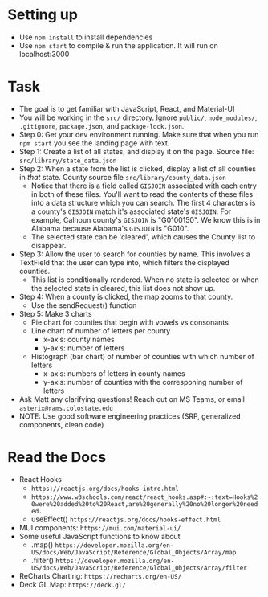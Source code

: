# Setting up
- Use `npm install` to install dependencies
- Use `npm start` to compile & run the application. It will run on localhost:3000

# Task
- The goal is to get familiar with JavaScript, React, and Material-UI
- You will be working in the `src/` directory. Ignore `public/`, `node_modules/`, `.gitignore`, `package.json`, and `package-lock.json`.
- Step 0: Get your dev environment running. Make sure that when you run `npm start` you see the landing page with text.
- Step 1: Create a list of all states, and display it on the page. Source file: `src/library/state_data.json`
- Step 2: When a state from the list is clicked, display a list of all counties in *that* state. County source file `src/library/county_data.json`
    - Notice that there is a field called `GISJOIN` associated with each entry in both of these files. You'll want to read the contents of these files into a data structure which you can search. The first 4 characters is a county's `GISJOIN` match it's associated state's `GISJOIN`. For example, Calhoun county's `GISJOIN` is "G0100150". We know this is in Alabama because Alabama's `GISJOIN` is "G010".
    - The selected state can be 'cleared', which causes the County list to disappear.
- Step 3: Allow the user to search for counties by name. This involves a TextField that the user can type into, which filters the displayed counties.
    - This list is conditionally rendered. When no state is selected or when the selected state in cleared, this list does not show up.
- Step 4: When a county is clicked, the map zooms to that county.
    - Use the sendRequest() function
- Step 5: Make 3 charts
    - Pie chart for counties that begin with vowels vs consonants
    - Line chart of number of letters per county
        - x-axis: county names
        - y-axis: number of letters
    - Histograph (bar chart) of number of counties with which number of letters
        - x-axis: numbers of letters in county names
        - y-axis: number of counties with the corresponing number of letters
- Ask Matt any clarifying questions! Reach out on MS Teams, or email `asterix@rams.colostate.edu`
- NOTE: Use good software engineering practices (SRP, generalized components, clean code)

# Read the Docs
- React Hooks
    - `https://reactjs.org/docs/hooks-intro.html`
    - `https://www.w3schools.com/react/react_hooks.asp#:~:text=Hooks%20were%20added%20to%20React,are%20generally%20no%20longer%20needed.`
    - useEffect() `https://reactjs.org/docs/hooks-effect.html`
- MUI components: `https://mui.com/material-ui/`
- Some useful JavaScript functions to know about
    - .map() `https://developer.mozilla.org/en-US/docs/Web/JavaScript/Reference/Global_Objects/Array/map`
    - .filter() `https://developer.mozilla.org/en-US/docs/Web/JavaScript/Reference/Global_Objects/Array/filter`
- ReCharts Charting: `https://recharts.org/en-US/`
- Deck GL Map: `https://deck.gl/`
